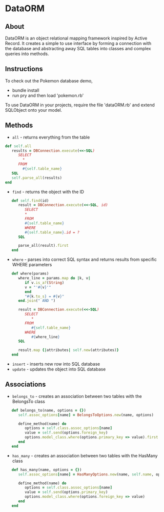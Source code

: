 # DataORM
## About
DataORM is an object relational mapping framework inspired by Active Record. It creates a simple to use interface by forming a connection with the database and abstracting away SQL tables into classes and complex queries into methods.


## Instructions 
To check out the Pokemon database demo,
- bundle install
- run pry and then load 'pokemon.rb'

To use DataORM in your projects, require the file 'dataORM.rb' and extend SQLObject onto your model.  

## Methods
- `all` - returns everything from the table
```ruby
def self.all 
   results = DBConnection.execute(<<-SQL)
      SELECT
        *
      FROM
        #{self.table_name}
   SQL
   self.parse_all(results)
end 
 ```
- `find` - returns the object with the ID
```ruby 
   def self.find(id)
      result = DBConnection.execute(<<-SQL, id)
         SELECT
         *
         FROM
         #{self.table_name}
         WHERE
         #{self.table_name}.id = ?
      SQL

      parse_all(result).first
   end
```
- `where` - parses into correct SQL syntax and returns results from specific WHERE parameters 
```ruby
   def where(params)
      where_line = params.map do |k, v|
         if v.is_a?(String)
         v = "'#{v}'"
         end
         "#{k.to_s} = #{v}"
      end.join(" AND ")

      result = DBConnection.execute(<<-SQL)
         SELECT
            *
         FROM
            #{self.table_name}
         WHERE
            #{where_line}
      SQL

      result.map {|attributes| self.new(attributes)}
   end
```
- `insert` - inserts new row into SQL database
- `update` - updates the object into SQL database
## Associations
- `belongs_to` - creates an association between two tables with the BelongsTo class
```ruby
   def belongs_to(name, options = {})
      self.assoc_options[name] = BelongsToOptions.new(name, options)

      define_method(name) do 
         options = self.class.assoc_options[name]
         value = self.send(options.foreign_key)
         options.model_class.where(options.primary_key => value).first
      end
   end
```
- `has_many` - creates an association between two tables with the HasMany class
```ruby
   def has_many(name, options = {})
      self.assoc_options[name] = HasManyOptions.new(name, self.name, options)

      define_method(name) do 
         options = self.class.assoc_options[name]
         value = self.send(options.primary_key)
         options.model_class.where(options.foreign_key => value)
      end
   end
```
